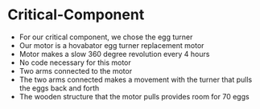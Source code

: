 Critical-Component
==================
* For our critical component, we chose the egg turner 
* Our motor is a hovabator egg turner replacement motor 
* Motor makes a slow 360 degree revolution every 4 hours
* No code necessary for this motor 
* Two arms connected to the motor 
* The two arms connected makes a movement with the turner that pulls the eggs back and forth
* The wooden structure that the motor pulls provides room for 70 eggs 

